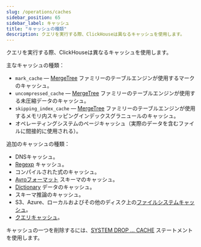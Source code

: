 ```yaml
---
slug: /operations/caches
sidebar_position: 65
sidebar_label: キャッシュ
title: "キャッシュの種類"
description: クエリを実行する際、ClickHouseは異なるキャッシュを使用します。
---
```


クエリを実行する際、ClickHouseは異なるキャッシュを使用します。

主なキャッシュの種類：

- `mark_cache` — [MergeTree](../engines/table-engines/mergetree-family/mergetree.md) ファミリーのテーブルエンジンが使用するマークのキャッシュ。
- `uncompressed_cache` — [MergeTree](../engines/table-engines/mergetree-family/mergetree.md) ファミリーのテーブルエンジンが使用する未圧縮データのキャッシュ。
- `skipping_index_cache` — [MergeTree](../engines/table-engines/mergetree-family/mergetree.md) ファミリーのテーブルエンジンが使用するメモリ内スキッピングインデックスグラニュールのキャッシュ。
- オペレーティングシステムのページキャッシュ（実際のデータを含むファイルに間接的に使用される）。

追加のキャッシュの種類：

- DNSキャッシュ。
- [Regexp](../interfaces/formats.md#data-format-regexp) キャッシュ。
- コンパイルされた式のキャッシュ。
- [Avroフォーマット](../interfaces/formats.md#data-format-avro) スキーマのキャッシュ。
- [Dictionary](../sql-reference/dictionaries/index.md) データのキャッシュ。
- スキーマ推論のキャッシュ。
- S3、Azure、ローカルおよびその他のディスク上の[ファイルシステムキャッシュ](storing-data.md)。
- [クエリキャッシュ](query-cache.md)。

キャッシュの一つを削除するには、[SYSTEM DROP ... CACHE](../sql-reference/statements/system.md#drop-mark-cache) ステートメントを使用します。

